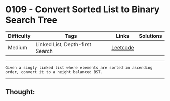 # 0109 - Convert Sorted List to Binary Search Tree

Difficulty  | Tags | Links | Solutions
----------- | ---- | ----- | -----
Medium | Linked List, Depth-first Search | [Leetcode](https://leetcode.com/problems/convert-sorted-list-to-binary-search-tree/description/) |


-----------

```
Given a singly linked list where elements are sorted in ascending order, convert it to a height balanced BST.
```

-----------

## Thought:
